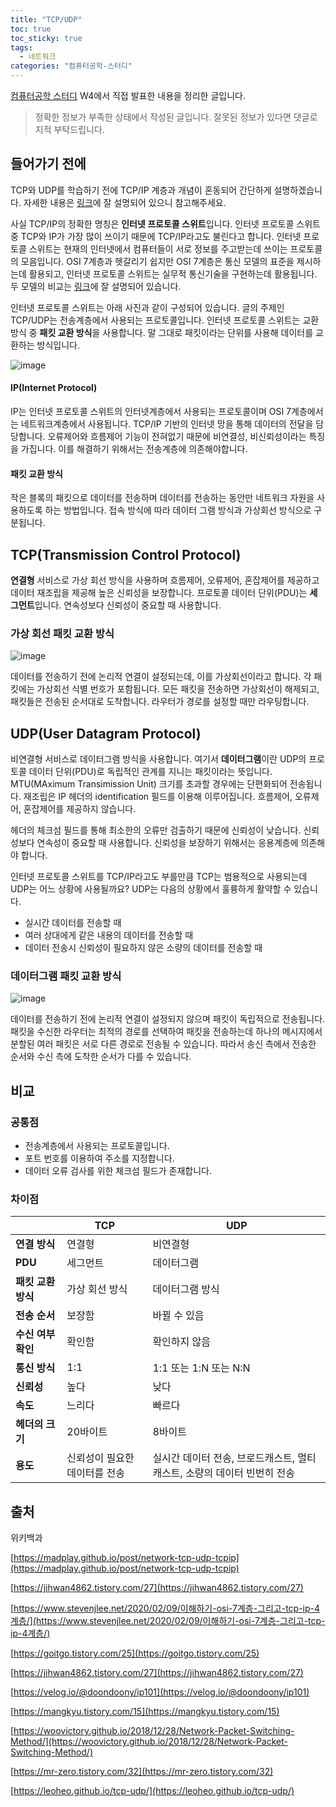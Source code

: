 ```yaml
---
title: "TCP/UDP"
toc: true
toc_sticky: true
tags:
  - 네트워크
categories: "컴퓨터공학-스터디"
---
```


[컴퓨터공학 스터디](https://www.notion.so/womencsstudyofdsm/WCD-Women-Computer-science-study-of-DSM-women-sport-club-318c9179f512495d917228c2b37da165) W4에서 직접 발표한 내용을 정리한 글입니다.



> 정확한 정보가 부족한 상태에서 작성된 글입니다. 잘못된 정보가 있다면 댓글로 지적 부탁드립니다.



## 들어가기 전에

TCP와 UDP를 학습하기 전에 TCP/IP 계층과 개념이 혼동되어 간단하게 설명하겠습니다. 자세한 내용은 [링크](https://jihwan4862.tistory.com/27)에 잘 설명되어 있으니 참고해주세요.

사실 TCP/IP의 정확한 명칭은 **인터넷 프로토콜 스위트**입니다. 인터넷 프로토콜 스위트 중 TCP와 IP가 가장 많이 쓰이기 때문에 TCP/IP라고도 불린다고 합니다. 인터넷 프로토콜 스위트는 현재의 인터넷에서 컴퓨터들이 서로 정보를 주고받는데 쓰이는 프로토콜의 모음입니다. OSI 7계층과 헷갈리기 쉽지만 OSI 7계층은 통신 모델의 표준을 제시하는데 활용되고, 인터넷 프로토콜 스위트는 실무적 통신기술을 구현하는데 활용됩니다. 두 모델의 비교는 [링크](http://blog.skby.net/osi-7-layer와-tcp-ip-비교/)에 잘 설명되어 있습니다. 

인터넷 프로토콜 스위트는 아래 사진과 같이 구성되어 있습니다. 글의 주제인 TCP/UDP는 전송계층에서 사용되는 프로토콜입니다. 인터넷 프로토콜 스위트는 교환방식 중 **패킷 교환 방식**을 사용합니다. 말 그대로 패킷이라는 단위를 사용해 데이터를 교환하는 방식입니다. 

![image](https://user-images.githubusercontent.com/45457678/81961332-2f64ba00-964d-11ea-9353-8635e95c14e3.png)

#### IP(Internet Protocol)

IP는 인터넷 프로토콜 스위트의 인터넷계층에서 사용되는 프로토콜이며 OSI 7계층에서는 네트워크계층에서 사용됩니다. TCP/IP 기반의 인터넷 망을 통해 데이터의 전달을 담당합니다. 오류제어와 흐름제어 기능이 전혀없기 때문에 비연결성, 비신뢰성이라는 특징을 가집니다. 이를 해결하기 위해서는 전송계층에 의존해야합니다.

#### 패킷 교환 방식

작은 블록의 패킷으로 데이터를 전송하며 데이터를 전송하는 동안만 네트워크 자원을 사용하도록 하는 방법입니다. 접속 방식에 따라 데이터 그램 방식과 가상회선 방식으로 구분됩니다.



## TCP(Transmission Control Protocol)

**연결형** 서비스로 가상 회선 방식을 사용하며 흐름제어, 오류제어, 혼잡제어를 제공하고 데이터 재조립을 제공해 높은 신뢰성을 보장합니다. 프로토콜 데이터 단위(PDU)는 **세그먼트**입니다. 연속성보다 신뢰성이 중요할 때 사용합니다.

### 가상 회선 패킷 교환 방식

![image](https://user-images.githubusercontent.com/45457678/81964786-10b4f200-9652-11ea-8b7a-959f2ef4177e.png)

데이터를 전송하기 전에 논리적 연결이 설정되는데, 이를 가상회선이라고 합니다. 각 패킷에는 가상회선 식별 번호가 포함됩니다. 모든 패킷을 전송하면 가상회선이 해제되고, 패킷들은 전송된 순서대로 도착합니다. 라우터가 경로를 설정할 때만 라우팅합니다.



## UDP(User Datagram Protocol)

비연결형 서비스로 데이터그램 방식을 사용합니다. 여기서 **데이터그램**이란 UDP의 프로토콜 데이터 단위(PDU)로 독립적인 관계를 지니는 패킷이라는 뜻입니다. MTU(MAximum Transimission Unit) 크기를 초과할 경우에는 단편화되어 전송됩니다. 재조립은 IP 헤더의 identification 필드를 이용해 이루어집니다. 흐름제어, 오류제어, 혼잡제어를 제공하지 않습니다.

헤더의 체크섬 필드를 통해 최소한의 오류만 검출하기 때문에 신뢰성이 낮습니다. 신뢰성보다 연속성이 중요할 때 사용합니다. 신뢰성을 보장하기 위해서는 응용계층에 의존해야 합니다.

인터넷 프로토콜 스위트를 TCP/IP라고도 부를만큼 TCP는 범용적으로 사용되는데 UDP는 어느 상황에 사용될까요? UDP는 다음의 상황에서 훌륭하게 활약할 수 있습니다.

- 실시간 데이터를 전송할 때
- 여러 상대에게 같은 내용의 데이터를 전송할 때
- 데이터 전송시 신뢰성이 필요하지 않은 소량의 데이터를 전송할 때

### 데이터그램 패킷 교환 방식

![image](https://user-images.githubusercontent.com/45457678/81964844-232f2b80-9652-11ea-9803-f9992d5af80c.png)

데이터를 전송하기 전에 논리적 연결이 설정되지 않으며 패킷이 독립적으로 전송됩니다. 패킷을 수신한 라우터는 최적의 경로를 선택하여 패킷을 전송하는데 하나의 메시지에서 분할된 여러 패킷은 서로 다른 경로로 전송될 수 있습니다. 따라서 송신 측에서 전송한 순서와 수신 측에 도착한 순서가 다를 수 있습니다.



## 비교

### 공통점

- 전송계층에서 사용되는 프로토콜입니다.
- 포트 번호를 이용하여 주소를 지정합니다.
- 데이터 오류 검사를 위한 체크섬 필드가 존재합니다.

### 차이점

|                    | TCP                           | UDP                                                          |
| ------------------ | ----------------------------- | ------------------------------------------------------------ |
| **연결 방식**      | 연결형                        | 비연결형                                                     |
| **PDU**            | 세그먼트                      | 데이터그램                                                   |
| **패킷 교환 방식** | 가상 회선 방식                | 데이터그램 방식                                              |
| **전송 순서**      | 보장함                        | 바뀔 수 있음                                                 |
| **수신 여부 확인** | 확인함                        | 확인하지 않음                                                |
| **통신 방식**      | 1:1                           | 1:1 또는 1:N 또는 N:N                                        |
| **신뢰성**         | 높다                          | 낮다                                                         |
| **속도**           | 느리다                        | 빠르다                                                       |
| **헤더의 크기**    | 20바이트                      | 8바이트                                                      |
| **용도**           | 신뢰성이 필요한 데이터를 전송 | 실시간 데이터 전송, 브로드캐스트, 멀티캐스트, 소량의 데이터 빈번히 전송 |



## 출처

위키백과

[https://madplay.github.io/post/network-tcp-udp-tcpip](https://madplay.github.io/post/network-tcp-udp-tcpip)

[https://jihwan4862.tistory.com/27](https://jihwan4862.tistory.com/27)

[https://www.stevenjlee.net/2020/02/09/이해하기-osi-7계층-그리고-tcp-ip-4계층/](https://www.stevenjlee.net/2020/02/09/이해하기-osi-7계층-그리고-tcp-ip-4계층/)

[https://goitgo.tistory.com/25](https://goitgo.tistory.com/25)

[https://jihwan4862.tistory.com/27](https://jihwan4862.tistory.com/27)

[https://velog.io/@doondoony/ip101](https://velog.io/@doondoony/ip101)

[https://mangkyu.tistory.com/15](https://mangkyu.tistory.com/15)

[https://woovictory.github.io/2018/12/28/Network-Packet-Switching-Method/](https://woovictory.github.io/2018/12/28/Network-Packet-Switching-Method/)

[https://mr-zero.tistory.com/32](https://mr-zero.tistory.com/32)

[https://leoheo.github.io/tcp-udp/](https://leoheo.github.io/tcp-udp/)